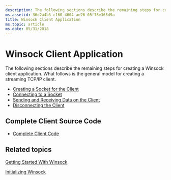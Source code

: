 ```yaml
---
description: The following sections describe the remaining steps for creating a Winsock client application. What follows is the general model for creating a streaming TCP/IP client.
ms.assetid: 36d2a4b3-c160-4604-ae26-05f78e365d9a
title: Winsock Client Application
ms.topic: article
ms.date: 05/31/2018
---
```


# Winsock Client Application

The following sections describe the remaining steps for creating a Winsock client application. What follows is the general model for creating a streaming TCP/IP client.

-   [Creating a Socket for the Client](creating-a-socket-for-the-client.md)
-   [Connecting to a Socket](connecting-to-a-socket.md)
-   [Sending and Receiving Data on the Client](sending-and-receiving-data-on-the-client.md)
-   [Disconnecting the Client](disconnecting-the-client.md)

## Complete Client Source Code

-   [Complete Client Code](complete-client-code.md)

## Related topics

<dl> <dt>

[Getting Started With Winsock](getting-started-with-winsock.md)
</dt> <dt>

[Initializing Winsock](initializing-winsock.md)
</dt> </dl>

 

 



